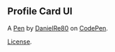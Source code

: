 Profile Card UI
---------------


A [Pen](https://codepen.io/DanielRe80/pen/QwLvByK) by [DanielRe80](https://codepen.io/DanielRe80) on [CodePen](https://codepen.io).

[License](https://codepen.io/license/pen/QwLvByK).